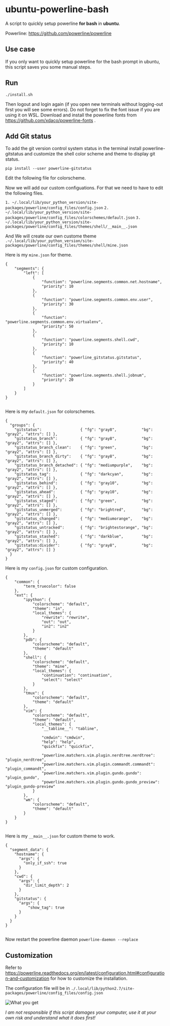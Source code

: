 # ubuntu-powerline-bash

A script to quickly setup powerline **for bash** in **ubuntu**.

Powerline: https://github.com/powerline/powerline

## Use case

If you only want to quickly setup powerline for the bash prompt in ubuntu, this script saves you some manual steps.

## Run

    ./install.sh

Then logout and login again (if you open new terminals without logging-out first you will see some errors). Do not forget to fix the font issue if you are using it on WSL. Download and install the powerline fonts from https://github.com/xdaco/powerline-fonts .

## Add Git status
To add the git version control system status in the terminal install powerline-gitstatus and customize the shell color scheme and theme to display git status.

``pip install --user powerline-gitstatus``

Edit the following file for colorscheme. 

Now we will add our custom configuations. For that we need to have to edit the following files.

`1. ~/.local/lib/your_python_version/site- packages/powerline/config_files/config.json`
`2. ~/.local/lib/your_python_version/site- packages/powerline/config_files/colorschemes/default.json`
`3. ~/.local/lib/your_python_version/site- packages/powerline/config_files/themes/shell/__main__.json`

And We will create our own custome theme
`.~/.local/lib/your_python_version/site- packages/powerline/config_files/themes/shell/mine.json`

Here is my `mine.json` for theme. 

```
{
	"segments": {
		"left": [
			{
				"function": "powerline.segments.common.net.hostname",
				"priority": 10
			},
			{
				"function": "powerline.segments.common.env.user",
				"priority": 30
			},
			{
				"function": "powerline.segments.common.env.virtualenv",
				"priority": 50
			},
			{
				"function": "powerline.segments.shell.cwd",
				"priority": 10
			},
			{
				"function": "powerline_gitstatus.gitstatus",
				"priority": 40
			},
			{
				"function": "powerline.segments.shell.jobnum",
				"priority": 20
			}
		]
	}
}
	
```

Here is my `default.json` for colorschemes. 

```
{
  "groups": {
    "gitstatus":                 { "fg": "gray8",           "bg": "gray2", "attrs": [] },
    "gitstatus_branch":          { "fg": "gray8",           "bg": "gray2", "attrs": [] },
    "gitstatus_branch_clean":    { "fg": "green",           "bg": "gray2", "attrs": [] },
    "gitstatus_branch_dirty":    { "fg": "gray8",           "bg": "gray2", "attrs": [] },
    "gitstatus_branch_detached": { "fg": "mediumpurple",    "bg": "gray2", "attrs": [] },
    "gitstatus_tag":             { "fg": "darkcyan",        "bg": "gray2", "attrs": [] },
    "gitstatus_behind":          { "fg": "gray10",          "bg": "gray2", "attrs": [] },
    "gitstatus_ahead":           { "fg": "gray10",          "bg": "gray2", "attrs": [] },
    "gitstatus_staged":          { "fg": "green",           "bg": "gray2", "attrs": [] },
    "gitstatus_unmerged":        { "fg": "brightred",       "bg": "gray2", "attrs": [] },
    "gitstatus_changed":         { "fg": "mediumorange",    "bg": "gray2", "attrs": [] },
    "gitstatus_untracked":       { "fg": "brightestorange", "bg": "gray2", "attrs": [] },
    "gitstatus_stashed":         { "fg": "darkblue",        "bg": "gray2", "attrs": [] },
    "gitstatus:divider":         { "fg": "gray8",           "bg": "gray2", "attrs": [] }
  }
}

```
Here is my `config.json` for custom configuration.

```
{
	"common": {
		"term_truecolor": false
	},
	"ext": {
		"ipython": {
			"colorscheme": "default",
			"theme": "in",
			"local_themes": {
				"rewrite": "rewrite",
				"out": "out",
				"in2": "in2"
			}
		},
		"pdb": {
			"colorscheme": "default",
			"theme": "default"
		},
		"shell": {
			"colorscheme": "default",
			"theme": "mine",
			"local_themes": {
				"continuation": "continuation",
				"select": "select"
			}
		},
		"tmux": {
			"colorscheme": "default",
			"theme": "default"
		},
		"vim": {
			"colorscheme": "default",
			"theme": "default",
			"local_themes": {
				"__tabline__": "tabline",

				"cmdwin": "cmdwin",
				"help": "help",
				"quickfix": "quickfix",

				"powerline.matchers.vim.plugin.nerdtree.nerdtree": "plugin_nerdtree",
				"powerline.matchers.vim.plugin.commandt.commandt": "plugin_commandt",
				"powerline.matchers.vim.plugin.gundo.gundo": "plugin_gundo",
				"powerline.matchers.vim.plugin.gundo.gundo_preview": "plugin_gundo-preview"
			}
		},
		"wm": {
			"colorscheme": "default",
			"theme": "default"
		}
	}
}


```

Here is my `__main__.json` for custom theme to work.

```
{
  "segment_data": {
    "hostname": {
      "args": {
        "only_if_ssh": true
      }
    },
    "cwd": {
      "args": {
        "dir_limit_depth": 2
      }
    },
    "gitstatus": {
      "args": {
          "show_tag": true
      }
    }
  }
}


```

Now restart the powerline daemon 
```powerline-daemon --replace```


## Customization

Refer to https://powerline.readthedocs.org/en/latest/configuration.html#configuration-and-customization for how to customize the installation.

The configuration file will be in `./.local/lib/python2.7/site-packages/powerline/config_files/config.json`

![What you get](ubuntu-powerline-bash.png "What you get")



*I am not responsible if this script damages your computer, use it at your own risk and understand what it does first!*


